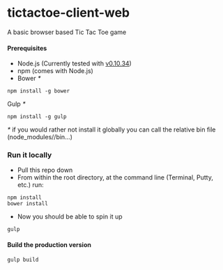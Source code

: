 # tictactoe-client-web
A basic browser based Tic Tac Toe game

#### Prerequisites 
- Node.js (Currently tested with [v0.10.34](http://nodejs.org/dist/v0.10.34/))
- npm (comes with Node.js)
- Bower _*_
``` 
npm install -g bower
```

Gulp _*_
```
npm install -g gulp
```
_*_ if you would rather not install it globally you can call the relative bin file (node_modules/<package>/bin...)

### Run it locally
- Pull this repo down
- From within the root directory, at the command line (Terminal, Putty, etc.) run:
``` 
npm install
bower install
```

- Now you should be able to spin it up
``` 
gulp
```
#### Build the production version
```
gulp build
```
